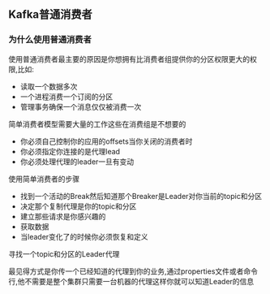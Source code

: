 ## Kafka普通消费者


### 为什么使用普通消费者 

使用普通消费者最主要的原因是你想拥有比消费者组提供你的分区权限更大的权限,比如:

*  读取一个数据多次
*  一个进程消费一个订阅的分区
*  管理事务确保一个消息仅仅被消费一次 

简单消费者模型需要大量的工作这些在消费组是不想要的 

* 你必须自己控制你的应用的offsets当你关闭的消费者时
* 你必须指定你连接的是代理lead
* 你必须处理代理的leader一旦有变动

使用简单消费者的步骤

* 找到一个活动的Break然后知道那个Breaker是Leader对你当前的topic和分区  
* 决定那个复制代理是你的topic和分区 
* 建立那些请求是你感兴趣的
* 获取数据
* 当leader变化了的时候你必须恢复和定义 

寻找一个topic和分区的Leader代理   

最见得方式是你传一个已经知道的代理到你的业务,通过properties文件或者命令行,他不需要是整个集群只需要一台机器的代理这样你就可以知道Leader的信息 


